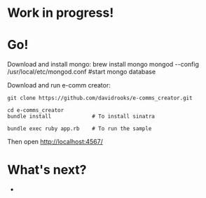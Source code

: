 Work in progress!
====



Go!
===

Download and install mongo:
    brew install mongo
    mongod --config /usr/local/etc/mongod.conf                  #start mongo database

Download and run e-comm creator:

    git clone https://github.com/davidrooks/e-comms_creator.git
    
    cd e-comms_creator
    bundle install             # To install sinatra
    
    bundle exec ruby app.rb    # To run the sample
	
Then open [http://localhost:4567/](http://localhost:4567/)

What's next?
============
-
